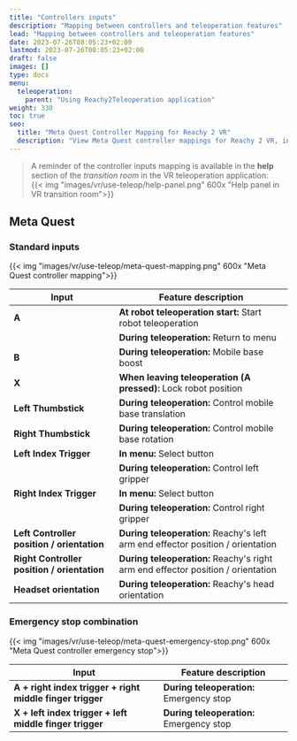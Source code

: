 ```yaml
---
title: "Controllers inputs"
description: "Mapping between controllers and teleoperation features"
lead: "Mapping between controllers and teleoperation features"
date: 2023-07-26T08:05:23+02:00
lastmod: 2023-07-26T08:05:23+02:00
draft: false
images: []
type: docs
menu:
  teleoperation:
    parent: "Using Reachy2Teleoperation application"
weight: 330
toc: true
seo:
  title: "Meta Quest Controller Mapping for Reachy 2 VR"
  description: "View Meta Quest controller mappings for Reachy 2 VR, including standard inputs, gripper control, mobile base, head orientation, and emergency stop."
---
```


> A reminder of the controller inputs mapping is available in the **help** section of the *transition room* in the VR teleoperation application:  
{{< img "images/vr/use-teleop/help-panel.png" 600x "Help panel in VR transition room">}}


## Meta Quest

### Standard inputs

{{< img "images/vr/use-teleop/meta-quest-mapping.png" 600x "Meta Quest controller mapping">}}

|Input|Feature description |
|----|--------------------|
|**A**|**At robot teleoperation start:** Start robot teleoperation|
|       |**During teleoperation:** Return to menu|
|**B**|**During teleoperation:** Mobile base boost|
|**X**|**When leaving teleoperation (A pressed):** Lock robot position|
|**Left Thumbstick**|**During teleoperation:** Control mobile base translation|
|**Right Thumbstick**|**During teleoperation:** Control mobile base rotation|
|**Left Index Trigger**|**In menu:** Select button|
|                      |**During teleoperation:** Control left gripper|
|**Right Index Trigger**|**In menu:** Select button|
|                       |**During teleoperation:** Control right gripper|
|**Left Controller position / orientation**|**During teleoperation:** Reachy's left arm end effector position / orientation|
|**Right Controller position / orientation**|**During teleoperation:** Reachy's right arm end effector position / orientation|
|**Headset orientation**|**During teleoperation:** Reachy's head orientation|

### Emergency stop combination

{{< img "images/vr/use-teleop/meta-quest-emergency-stop.png" 600x "Meta Quest controller emergency stop">}}

|Input|Feature description |
|----|--------------------|
|**A + right index trigger + right middle finger trigger**|**During teleoperation:** Emergency stop|
|**X + left index trigger + left middle finger trigger**|**During teleoperation:** Emergency stop|
